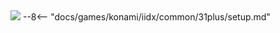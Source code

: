 <img class="header-logo" src="/img/konami/iidx/32_pinkycrush/logo.webp">
--8<-- "docs/games/konami/iidx/common/31plus/setup.md"